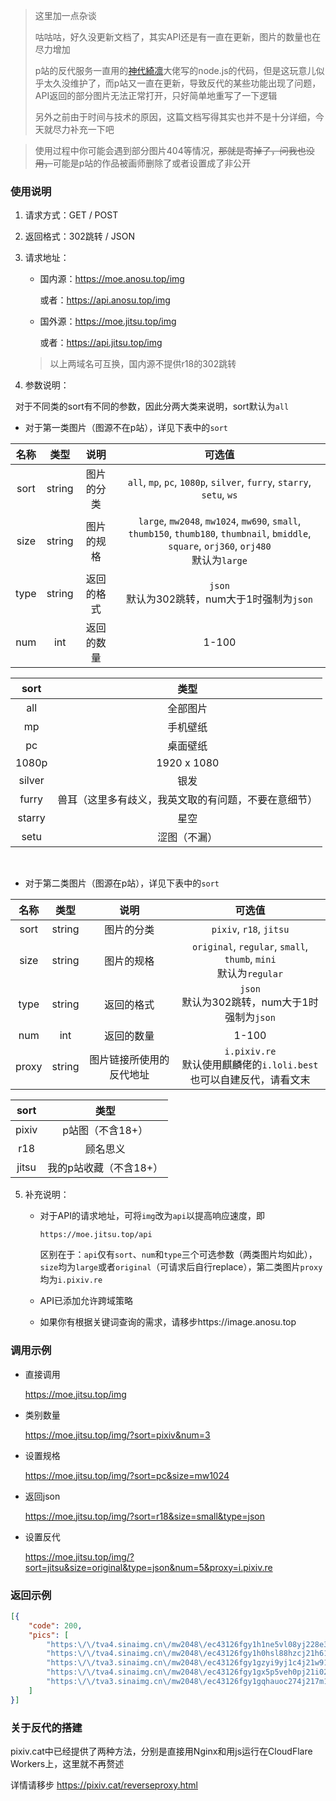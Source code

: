 > 这里加一点杂谈
>
> 咕咕咕，好久没更新文档了，其实API还是有一直在更新，图片的数量也在尽力增加
>
> p站的反代服务一直用的[神代綺凛](https://moe.best)大佬写的node.js的代码，但是这玩意儿似乎太久没维护了，而p站又一直在更新，导致反代的某些功能出现了问题，API返回的部分图片无法正常打开，只好简单地重写了一下逻辑
>
> 另外之前由于时间与技术的原因，这篇文档写得其实也并不是十分详细，今天就尽力补充一下吧



> 使用过程中你可能会遇到部分图片404等情况，~~那就是寄掉了，问我也没用，~~可能是p站的作品被画师删除了或者设置成了非公开



### 使用说明

1. 请求方式：GET / POST

2. 返回格式：302跳转 / JSON

3. 请求地址：

   - 国内源：https://moe.anosu.top/img

     或者：https://api.anosu.top/img

   - 国外源：https://moe.jitsu.top/img

     或者：https://api.jitsu.top/img

   > 以上两域名可互换，国内源不提供r18的302跳转

4. 参数说明：

&nbsp;&nbsp;对于不同类的sort有不同的参数，因此分两大类来说明，sort默认为`all`

- 对于第一类图片（图源不在p站），详见下表中的`sort`

| 名称 |  类型  |    说明    |                            可选值                            |
| :--: | :----: | :--------: | :----------------------------------------------------------: |
| sort | string | 图片的分类 | `all`, `mp`, `pc`, `1080p`, `silver`, `furry`, `starry`, `setu`, `ws` |
| size | string | 图片的规格 | `large`, `mw2048`, `mw1024`, `mw690`, `small`, `thumb150`, `thumb180`, `thumbnail`, `bmiddle`, `square`, `orj360`, `orj480`<br />默认为`large` |
| type | string | 返回的格式 |      `json`<br />默认为302跳转，num大于1时强制为`json`       |
| num  |  int   | 返回的数量 |                            1-100                             |

|  sort  |                         类型                         |
| :----: | :--------------------------------------------------: |
|  all   |                       全部图片                       |
|   mp   |                       手机壁纸                       |
|   pc   |                       桌面壁纸                       |
| 1080p  |                     1920 x 1080                      |
| silver |                         银发                         |
| furry  | 兽耳（这里多有歧义，我英文取的有问题，不要在意细节） |
| starry |                         星空                         |
|  setu  |                     涩图（不漏）                     |

​     

- 对于第二类图片（图源在p站），详见下表中的`sort`

| 名称  |  类型  |           说明           |                            可选值                            |
| :---: | :----: | :----------------------: | :----------------------------------------------------------: |
| sort  | string |        图片的分类        |                   `pixiv`, `r18`, `jitsu`                    |
| size  | string |        图片的规格        | `original`, `regular`, `small`, `thumb`, `mini`<br />默认为`regular` |
| type  | string |        返回的格式        |      `json`<br />默认为302跳转，num大于1时强制为`json`       |
|  num  |  int   |        返回的数量        |                            1-100                             |
| proxy | string | 图片链接所使用的反代地址 | `i.pixiv.re`<br />默认使用麒麟佬的`i.loli.best`<br />也可以自建反代，请看文末 |

| sort  |          类型          |
| :---: | :--------------------: |
| pixiv |    p站图（不含18+）    |
|  r18  |        顾名思义        |
| jitsu | 我的p站收藏（不含18+） |

5. 补充说明：
   - 对于API的请求地址，可将`img`改为`api`以提高响应速度，即
   
     ```url
     https://moe.jitsu.top/api
     ```
   
     区别在于：`api`仅有`sort`、`num`和`type`三个可选参数（两类图片均如此），`size`均为`large`或者`original`（可请求后自行replace），第二类图片`proxy`均为`i.pixiv.re`
   
   - API已添加允许跨域策略
   
   - 如果你有根据关键词查询的需求，请移步https://image.anosu.top



### 调用示例
- 直接调用

  https://moe.jitsu.top/img

- 类别数量

  https://moe.jitsu.top/img/?sort=pixiv&num=3

- 设置规格

  https://moe.jitsu.top/img/?sort=pc&size=mw1024

- 返回json

    https://moe.jitsu.top/img/?sort=r18&size=small&type=json

- 设置反代

  https://moe.jitsu.top/img/?sort=jitsu&size=original&type=json&num=5&proxy=i.pixiv.re




### 返回示例
```json
[{
    "code": 200,
    "pics": [
        "https:\/\/tva4.sinaimg.cn\/mw2048\/ec43126fgy1h1ne5vl08yj228e3cuhdt.jpg",
        "https:\/\/tva4.sinaimg.cn\/mw2048\/ec43126fgy1h0hsl88hzcj21h61vihdu.jpg",
        "https:\/\/tva3.sinaimg.cn\/mw2048\/ec43126fgy1gzyi9yj1c4j21w91nwu0x.jpg",
        "https:\/\/tva4.sinaimg.cn\/mw2048\/ec43126fgy1gx5p5veh0pj21i023i1ky.jpg",
        "https:\/\/tva3.sinaimg.cn\/mw2048\/ec43126fgy1gqhauoc274j217m1kwgww.jpg"
    ]
}]
```



### 关于反代的搭建

pixiv.cat中已经提供了两种方法，分别是直接用Nginx和用js运行在CloudFlare Workers上，这里就不再赘述

详情请移步 https://pixiv.cat/reverseproxy.html
